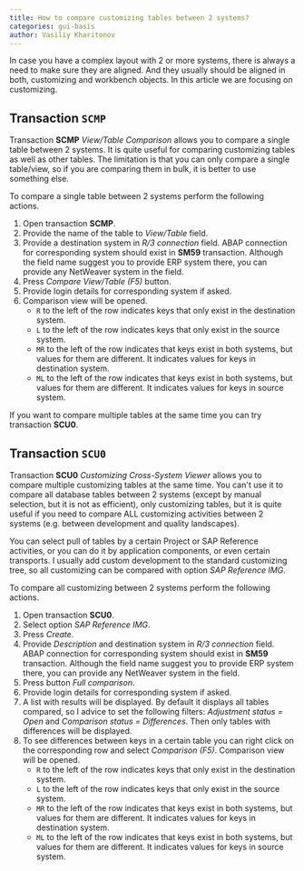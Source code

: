 ```yaml
---
title: How to compare customizing tables between 2 systems?
categories: gui-basis
author: Vasiliy Kharitonov
---
```


In case you have a complex layout with 2 or more systems, there is always a need
to make sure they are aligned. And they usually should be aligned in both,
customizing and workbench objects. In this article we are focusing on
customizing.

## Transaction `SCMP`

Transaction **SCMP** *View/Table Comparison* allows you to compare a single
table between 2 systems. It is quite useful for comparing customizing tables as
well as other tables. The limitation is that you can only compare a single
table/view, so if you are comparing them in bulk, it is better to use something
else.

To compare a single table between 2 systems perform the following actions.

1. Open transaction **SCMP**.
2. Provide the name of the table to *View/Table* field.
3. Provide a destination system in *R/3 connection* field. ABAP connection for
   corresponding system should exist in **SM59** transaction. Although the field
   name suggest you to provide ERP system there, you can provide any NetWeaver
   system in the field.
4. Press *Compare View/Table (F5)* button.
5. Provide login details for corresponding system if asked.
6. Comparison view will be opened.
   - `R` to the left of the row indicates keys that only exist in the
     destination system.
   - `L` to the left of the row indicates keys that only exist in the
     source system.
   - `MR` to the left of the row indicates that keys exist in both systems, but
     values for them are different. It indicates values for keys in destination
     system.
   - `ML` to the left of the row indicates that keys exist in both systems, but
     values for them are different. It indicates values for keys in source
     system.


If you want to compare multiple tables at the same time you can try transaction **SCU0**.

## Transaction `SCU0`

Transaction **SCU0** *Customizing Cross-System Viewer* allows you to compare
multiple customizing tables at the same time. You can't use it to compare all
database tables between 2 systems (except by manual selection, but it is not as
efficient), only customizing tables, but it is quite useful if you need to
compare ALL customizing activities between 2 systems (e.g. between development
and quality landscapes).

You can select pull of tables by a certain Project or SAP Reference activities,
or you can do it by application components, or even certain transports. I
usually add custom development to the standard customizing tree, so all
customizing can be compared with option *SAP Reference IMG*.

To compare all customizing between 2 systems perform the following actions.

1. Open transaction **SCU0**.
2. Select option *SAP Reference IMG*.
3. Press *Create*.
4. Provide *Description* and destination system in *R/3 connection* field. ABAP
   connection for corresponding system should exist in **SM59** transaction.
   Although the field name suggest you to provide ERP system there, you can
   provide any NetWeaver system in the field.
5. Press button *Full comparison*.
6. Provide login details for corresponding system if asked.
7. A list with results will be displayed. By default it displays all tables
   compared, so I advice to set the following filters: *Adjustment status =
   Open* and *Comparison status = Differences*. Then only tables with
   differences will be displayed.
8. To see differences between keys in a certain table you can right click on the
   corresponding row and select *Comparison (F5)*. Comparison view will be
   opened.
   - `R` to the left of the row indicates keys that only exist in the
     destination system.
   - `L` to the left of the row indicates keys that only exist in the
     source system.
   - `MR` to the left of the row indicates that keys exist in both systems, but
     values for them are different. It indicates values for keys in destination
     system.
   - `ML` to the left of the row indicates that keys exist in both systems, but
     values for them are different. It indicates values for keys in source
     system.
